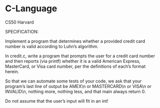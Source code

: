 # C-Language
CS50 Harvard

SPECIFICATION:

Implement a program that determines whether a provided credit card number is valid according to Luhn’s algorithm.

In credit.c, write a program that prompts the user for a credit card number and then reports (via printf) whether it is a valid American Express, MasterCard, or Visa card number, per the definitions of each’s format herein.

So that we can automate some tests of your code, we ask that your program’s last line of output be AMEX\n or MASTERCARD\n or VISA\n or INVALID\n, nothing more, nothing less, and that main always return 0.

Do not assume that the user’s input will fit in an int!
